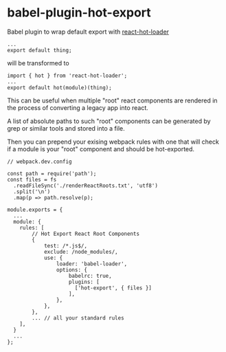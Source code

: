 # babel-plugin-hot-export

Babel plugin to wrap default export with [react-hot-loader](https://github.com/gaearon/react-hot-loader)

```
...
export default thing;
```

will be transformed to

```
import { hot } from 'react-hot-loader';
...
export default hot(module)(thing);
```

This can be useful when multiple "root" react components are rendered
in the process of converting a legacy app into react.

A list of absolute paths to such "root" components can be generated by grep
or similar tools and stored into a file.

Then you can prepend your exising webpack rules with one that will check if a module
is your "root" component and should be hot-exported.

```
// webpack.dev.config

const path = require('path');
const files = fs
  .readFileSync('./renderReactRoots.txt', 'utf8')
  .split('\n')
  .map(p => path.resolve(p);

module.exports = {
  ...
  module: {
    rules: [
        // Hot Export React Root Components
        {
            test: /*.js$/,
            exclude: /node_modules/,
            use: {
                loader: 'babel-loader',
                options: {
                    babelrc: true,
                    plugins: [
                      ['hot-export', { files }]
                    ],
                },
            },
        },
        ... // all your standard rules
    ],
  }
  ...
};
```
